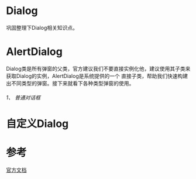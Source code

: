# Dialog

巩固整理下Dialog相关知识点。

# AlertDialog

Dialog类是所有弹窗的父类，官方建议我们不要直接实例化他，建议使用其子类来获取Dialog的实例，AlertDialog是系统提供的一个
直接子类，帮助我们快速构建出不同类型的弹窗。接下来就看下各种类型弹窗的使用。

###### 1、 普通对话框



# 自定义Dialog

# 参考

[官方文档](https://developer.android.com/develop/ui/views/components/dialogs)